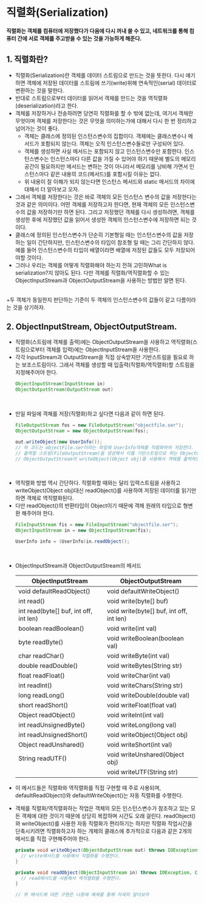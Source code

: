 # 직렬화(Serialization)
#### 직렬화는 객체를 컴퓨터에 저장했다가 다음에 다시 꺼내 쓸 수 있고, 네트워크를 통해 컴퓨터 간에 서로 객체를 주고받을 수 있는 것을 가능하게 해준다.
## 1. 직렬화란?
* 직렬화(Serialization)란 객체를 데이터 스트림으로 만드는 것을 뜻한다. 다시 얘기하면 객체에 저장된 데이터를 스트림에 쓰기(write)위해 연속적인(serial) 데이터로 변환하는 것을 말한다.
* 반대로 스트림으로부터 데이터를 읽어서 객체를 만드는 것을 역직렬화(deserialization)라고 한다.
* 객체를 저장하거나 전송하려면 당연히 직렬화를 할 수 밖에 없는데, 여기서 객체란 무엇이며 객체를 저장한다는 것은 무엇을 의미하는가에 대해서 다시 한 번 정리하고 넘어가는 것이 좋다.
  * 객체는 클래스에 정의된 인스턴스변수의 집합이다. 객체에는 클래스변수나 메서드가 포함되지 않는다. 객체는 오직 인스턴스변수들로만 구성되어 있다.
  * 객체를 생성하면 사실 메서드는 포함되지 않고 인스턴스변수만 포함한다. 인스턴스변수는 인스턴스마다 다른 값을 가질 수 있어야 하기 때문에 별도의 메모리공간이 필요하지만 메서드는 변하는 것이 아니라서 메모리를 낭비해 가면서 인스턴스마다 같은 내용의 코드(메서드)를 포함시킬 이유는 없다.
  * 위 내용이 잘 이해가 되지 않는다면 인스턴스 메서드와 static 메서드의 차이에 대해서 더 알아보고 오자.
* 그래서 객체를 저장한다는 것은 바로 객체의 모든 인스턴스 변수의 값을 저장한다는 것과 같은 의미이다. 어떤 객체를 저장하고자 한다면, 현재 객체의 모든 인스턴스변수의 값을 저장하기만 하면 된다. 그리고 저장했던 객체를 다시 생성하려면, 객체를 생성한 후에 저장했던 값을 읽어서 생성한 객체의 인스턴스변수에 저장하면 되는 것이다.
* 클래스에 정의된 인스턴스변수가 단순히 기본형일 때는 인스턴스변수의 값을 저장하는 일이 간단하지만, 인스턴스변수의 타입이 참조형 일 때는 그리 간단하지 않다. 예를 들어 인스턴스변수의 타입이 배열이라면 배열에 저장된 값들도 모두 저장되어야할 것이다.
* 그러나 우리는 객체를 어떻게 직렬화해야 하는지 전혀 고민하What is serialization?지 않아도 된다. 다만 객체를 직렬화/역직렬화할 수 있는 ObjectInputStream과 ObjectOutputStream을 사용하는 방법만 알면 된다.
<br>
+두 객체가 동일한지 판단하는 기준이 두 객체의 인스턴스변수의 값들이 같고 다름이라는 것을 상기하자.

## 2. ObjectInputStream, ObjectOutputStream.
* 직렬화(스트림에 객체를 출력)에는 ObjectOutputStream을 사용하고 역직렬화(스트림으로부터 객체를 입력)에는 ObjectInputStream을 사용한다.
* 각각 InputStream과 OutputStream을 직접 상속받지만 기반스트림을 필요로 하는 보조스트림이다. 그래서 객체를 생성할 때 입출력(직렬화/역직렬화)할 스트림을 지정해주어야 한다.
  ```java
  ObjectInputStream(InputStream in)
  ObjectOutputStream(OutputStream out)
  ``` 
<br>

* 만일 파일에 객체를 저장(직렬화)하고 싶다면 다음과 같이 하면 된다.
  ```java
  FileOutputStream fos = new FileOutputStream("objectfile.ser");
  ObjectOutputStream = new ObjectOutputStream(fos);
  
  out.writeObject(new UserInfo());
  // 위 코드는 objectFile.ser이라는 파일에 UserInfo객체를 직렬화하여 저장한다. 
  // 출력할 스트림(FileOutputStream)을 생성해서 이를 기반스트림으로 하는 ObjectOutputStream을 생성한다.
  // ObjectOutputStream의 writeObject(Object obj)를 사용해서 객체를 출력하면, 객체가 파일에 직렬화되어 저장된다.
  ```
<br>

* 역직렬화 방법 역시 간단하다. 직렬화할 때와는 달리 입력스트림을 사용하고 writeObject(Object obj)대신 readObject()를 사용하여 저장된 데이터를 읽기만 하면 객체로 역직렬화된다.
* 다만 readObject()의 반환타입이 Object이기 때문에 객체 원래의 타입으로 형변환 해주어야 한다.
  ```java
  FileInputStream fis = new FileInputStream("objectfile.ser");
  ObjectInputStream in = new ObjectInputStream(fis);
  
  UserInfo info = (UserInfo)in.readObject();
  ```

<br>

* ObjectInputStream과 ObjectOutputStream의 메서드

  | ObjectInputStream                      | ObjectOutputStream                       |
  |----------------------------------------|------------------------------------------|
  | void defaultReadObject()               | void defaultWriteObject()                |
  | int read()                             | void write(byte[] buf)                   |
  | int read(byte[] buf, int off, int len) | void write(byte[] buf, int off, int len) |
  | boolean readBoolean()                  | void write(int val)                      |
  | byte readByte()                        | void writeBoolean(boolean val)           |
  | char readChar()                        | void writeByte(int val)                  |
  | double readDouble()                    | void writeBytes(String str)              |
  | float readFloat()                      | void writeChar(int val)                  |
  | int readInt()                          | void writeChars(String str)              |
  | long readLong()                        | void writeDouble(double val)             |
  | short readShort()                      | void writeFloat(float val)               |
  | Object readObject()                    | void writeInt(int val)                   |
  | int readUnsignedByte()                 | void writeLong(long val)                 |
  | int readUnsignedShort()                | void writeObject(Object obj)             |
  | Object readUnshared()                  | void writeShort(int val)                 |
  | String readUTF()                       | void writeUnshared(Object obj)           |
  |                                        | void writeUTF(String str)                |

* 이 메서드들은 직렬화와 역직렬화를 직접 구현할 때 주로 사용되며, defaultReadObject()와 defaultWriteObject()는 자동 직렬화를 수행한다.
* 객체를 직렬화/역직렬화하는 작업은 객체의 모든 인스턴스변수가 참조하고 있는 모든 객체에 대한 것이기 때문에 상당히 복잡하며 시간도 오래 걸린다. readObject()와 writeObject()를 사용한 자동 직렬화가 편리하기는 하지만 직렬화 작업시간을 단축시키려면 직렬화하고자 하는 개체의 클래스에 추가적으로 다음과 같은 2개의 메서드를 직접 구현해주어야 한다.
  ```java
  private void writeObject(ObjectOutputStream out) throws IOException {
    // write메서드를 사용해서 직렬화를 수행한다.
  }
  
  private void readObject(ObjectInputStream in) throws IOException, ClassNotFoundException {
    // read메서드를 사용해서 역직렬화를 수행한다.
  }
  
  // 위 메서드에 대한 구현은 나중에 예제를 통해 자세히 알아보자
  ```